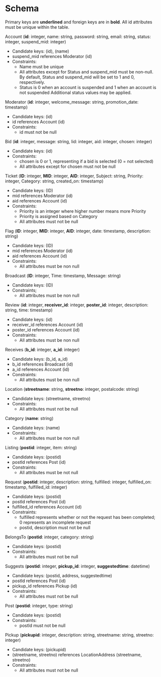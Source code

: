 # Schema
Primary keys are __underlined__ and foreign keys are in **bold**.
All id attributes must be unique within the table.


Account (__id__: integer, name: string, password: string, email: string, status: integer, suspend_mid: integer)
- Candidate keys: (id), (name)
- suspend_mid references Moderator (id)
- Constraints: 
  - Name must be unique
  - All attributes except for Status and suspend_mid must be non-null. By default, Status and suspend_mid will be set to 1 and 0, respectively.
  - Status is 0 when an account is suspended and 1 when an account is not suspended Additional status values may be applied.

Moderator (**__id__**: integer, welcome_message: string, promotion_date: timestamp)
- Candidate keys: (id)
- id references Account (id)
- Constraints:
  - id must not be null

Bid (__id__: integer, message: string, lid: integer, aid: integer, chosen: integer)
- Candidate keys: (id)
- Constraints:
  - chosen is 0 or 1, representing if a bid is selected (0 = not selected)
  - All attributes except for chosen must not be null

Ticket (__ID__: integer, **MID**: integer, **AID**: integer, Subject: string, Priority: integer, Category: string, created_on: timestamp)
- Candidate keys: (ID)
- mid references Moderator (id)
- aid references Account (id)
- Constraints:
  - Priority is an integer where higher number means more Priority
  - Priority is assigned based on Category
  - All attributes must not be null

Flag (__ID__: integer, **MID**: integer, **AID**: integer, date: timestamp, description: string)
- Candidate keys: (ID)
- mid references Moderator (id)
- aid references Account (id)
- Constraints:
  - All attributes must be non null

Broadcast (__ID__: integer, Time: timestamp, Message: string)
- Candidate keys: (ID)
- Constraints;
  - All attributes must be non null

Review (__id__: integer, **receiver_id**: integer, **poster_id**: integer, description: string, time: timestamp)
- Candidate keys: (id)
- receiver_id references Account (id)
- poster_id references Account (id)
- Constraints:
  - All attributes must be non null

Receives (**__b_id__**: integer, **__a_id__**: integer)
- Candidate keys: (b_id, a_id)
- b_id references Broadcast (id)
- a_id references Account (id)
- Constraints:
  - All attributes must be non null

Location (__streetname__: string, __streetno__: integer, postalcode: string)
- Candidate keys: (streetname, streetno)
- Constraints:
  - All attributes must not be null

Category (__name__: string)
- Candidate keys: (name)
- Constraints:
  - All attributes must be non null

Listing (**__postid__**: integer, item: string)
- Candidate keys: (postid)
- postId references Post (id)
- Constraints:
  - All attributes must be not null

Request (**__postid__**: integer, description: string, fulfilled: integer, fulfilled_on: timestamp, fulfilled_id: integer)
- Candidate keys: (postid)
- postId references Post (id)
- fulfilled_id references Account (id)
- Constraints:
  - fulfilled represents whether or not the request has been completed; 0 represents an incomplete request
  - postid, description must not be null

BelongsTo (**__postid__**: integer, category: string)
- Candidate keys: (postid)
- Constraints:
  - All attributes must not be null

Suggests (**__postid__**: integer, __pickup_id__: integer, __suggestedtime__: datetime)
- Candidate keys: (postid, address, suggestedtime)
- postId references Post (id)
- pickup_id references Pickup (id)
- Constraints:
  - All attributes must not be null

Post (__postid__: integer, type: string)
- Candidate keys: (postid)
- Constraints:
  - postId must not be null

Pickup (__pickupid__: integer, description: string, streetname: string, streetno: integer)
- Candidate keys: (pickupid)
- (streetname, streetno) references LocationAddress (streetname, streetno)
- Constraints:
  - All attributes must not be null
